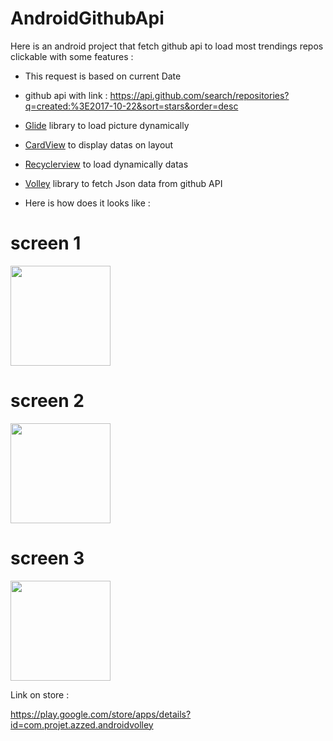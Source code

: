 # AndroidGithubApi

Here is an android project that fetch github api to load most trendings repos clickable with some features :

- This request is based on current Date

- github api with link : https://api.github.com/search/repositories?q=created:%3E2017-10-22&sort=stars&order=desc

- [Glide](https://github.com/bumptech/glide) library to load picture dynamically 

- [CardView](https://developer.android.com/guide/topics/ui/layout/cardview) to display datas on layout

- [Recyclerview](https://developer.android.com/guide/topics/ui/layout/recyclerview) to load dynamically datas

- [Volley](https://developer.android.com/training/volley/) library to fetch Json data from github API

- Here is how does it looks like :

# screen 1
<img src="https://github.com/azze-r/GitTrendings/blob/main/Screenshot_20200629-100402_Git%20Trends.jpg" width="160">

# screen 2

<img src="https://github.com/azze-r/GitTrendings/blob/main/Screenshot_20200629-100411_Git%20Trends.jpg" width="160">

# screen 3

<img src="https://github.com/azze-r/GitTrendings/blob/main/Screenshot_20200629-100419_Git%20Trends.jpg" width="160">

Link on store :

https://play.google.com/store/apps/details?id=com.projet.azzed.androidvolley

